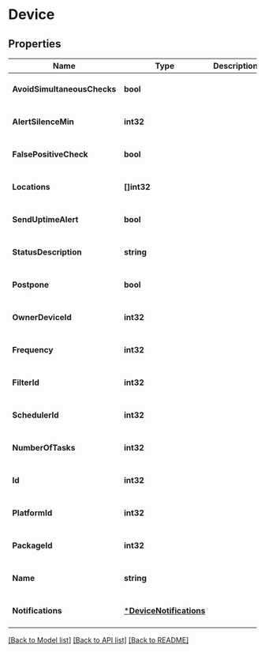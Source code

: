 # Device

## Properties
Name | Type | Description | Notes
------------ | ------------- | ------------- | -------------
**AvoidSimultaneousChecks** | **bool** |  | [optional] [default to null]
**AlertSilenceMin** | **int32** |  | [optional] [default to null]
**FalsePositiveCheck** | **bool** |  | [optional] [default to null]
**Locations** | **[]int32** |  | [optional] [default to null]
**SendUptimeAlert** | **bool** |  | [optional] [default to null]
**StatusDescription** | **string** |  | [optional] [default to null]
**Postpone** | **bool** |  | [optional] [default to null]
**OwnerDeviceId** | **int32** |  | [optional] [default to null]
**Frequency** | **int32** |  | [optional] [default to null]
**FilterId** | **int32** |  | [optional] [default to null]
**SchedulerId** | **int32** |  | [optional] [default to null]
**NumberOfTasks** | **int32** |  | [optional] [default to null]
**Id** | **int32** |  | [optional] [default to null]
**PlatformId** | **int32** |  | [optional] [default to null]
**PackageId** | **int32** |  | [optional] [default to null]
**Name** | **string** |  | [optional] [default to null]
**Notifications** | [***DeviceNotifications**](Device_Notifications.md) |  | [optional] [default to null]

[[Back to Model list]](../README.md#documentation-for-models) [[Back to API list]](../README.md#documentation-for-api-endpoints) [[Back to README]](../README.md)


